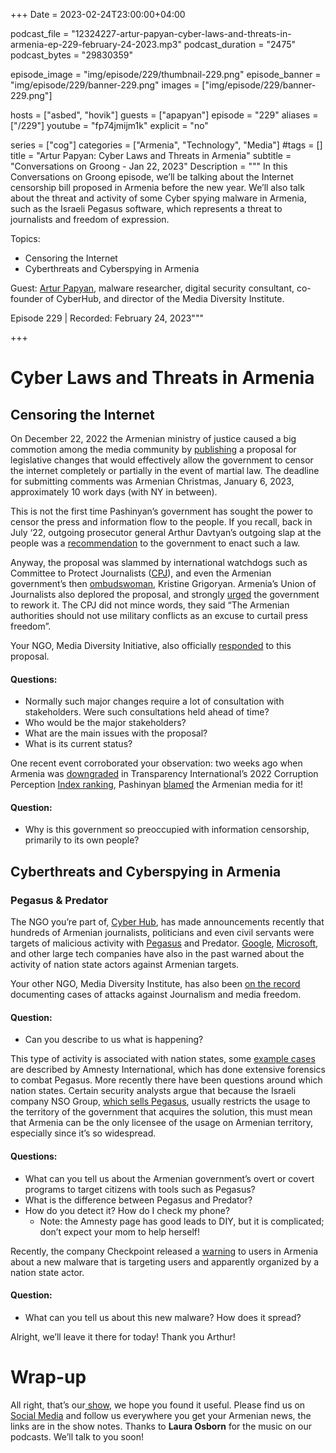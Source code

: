 +++
Date = 2023-02-24T23:00:00+04:00

podcast_file = "12324227-artur-papyan-cyber-laws-and-threats-in-armenia-ep-229-february-24-2023.mp3"
podcast_duration = "2475"
podcast_bytes = "29830359"

episode_image = "img/episode/229/thumbnail-229.png"
episode_banner = "img/episode/229/banner-229.png"
images = ["img/episode/229/banner-229.png"]

hosts = ["asbed", "hovik"]
guests = ["apapyan"]
episode = "229"
aliases = ["/229"]
youtube = "fp74jmijm1k"
explicit = "no"

series = ["cog"]
categories = ["Armenia", "Technology", "Media"]
#tags = []
title = "Artur Papyan: Cyber Laws and Threats in Armenia"
subtitle = "Conversations on Groong - Jan 22, 2023"
Description = """
In this Conversations on Groong episode, we’ll be talking about the Internet censorship bill proposed in Armenia before the new year. We’ll also talk about the threat and activity of some Cyber spying malware in Armenia, such as the Israeli Pegasus software, which represents a threat to journalists and freedom of expression.

Topics:
  - Censoring the Internet
  - Cyberthreats and Cyberspying in Armenia

Guest: [Artur Papyan](/guest/apapyan), malware researcher, digital security consultant, co-founder of CyberHub, and director of the Media Diversity Institute.

Episode 229 | Recorded: February 24, 2023"""

+++

# Cyber Laws and Threats in Armenia

## Censoring the Internet

On December 22, 2022 the Armenian ministry of justice caused a big commotion among the media community by [publishing](https://www.e-draft.am/projects/5186) a proposal for legislative changes that would effectively allow the government to censor the internet completely or partially in the event of martial law. The deadline for submitting comments was Armenian Christmas, January 6, 2023, approximately 10 work days (with NY in between). 

This is not the first time Pashinyan’s government has sought the power to censor the press and information flow to the people. If you recall, back in July ‘22, outgoing prosecutor general Arthur Davtyan’s outgoing slap at the people was a [recommendation](https://www.azatutyun.am/a/31930148.html) to the government to enact such a law.

Anyway, the proposal was slammed by international watchdogs such as Committee to Protect Journalists ([CPJ](https://cpj.org/2023/01/armenian-draft-legislation-would-give-government-sweeping-wartime-censorship-powers/)), and even the Armenian government’s then [ombudswoman](https://armenpress.am/eng/news/1100774.html), Kristine Grigoryan. Armenia’s Union of Journalists also deplored the proposal, and strongly [urged](https://168.am/2023/02/14/1833302.html) the government to rework it. The CPJ did not mince words, they said “The Armenian authorities should not use military conflicts as an excuse to curtail press freedom”. 

Your NGO, Media Diversity Initiative, also officially [responded](https://mdi.am/en/archives/1631) to this proposal.

#### Questions:

* Normally such major changes require a lot of consultation with stakeholders. Were such consultations held ahead of time?
* Who would be the major stakeholders?
* What are the main issues with the proposal?
* What is its current status?

One recent event corroborated your observation: two weeks ago when Armenia was [downgraded](https://www.azatutyun.am/a/32247683.html) in Transparency International’s 2022 Corruption Perception [Index ranking](https://www.transparency.org/en/cpi/2022), Pashinyan [blamed](https://www.azatutyun.am/a/32263757.html) the Armenian media for it!

#### Question:

* Why is this government so preoccupied with information censorship, primarily to its own people?


## Cyberthreats and Cyberspying in Armenia

### Pegasus & Predator

The NGO you’re part of, [Cyber Hub](https://cyberhub.am/en/), has made announcements recently that hundreds of Armenian journalists, politicians and even civil servants were targets of malicious activity with [Pegasus](https://www.nytimes.com/2022/01/28/magazine/nso-group-israel-spyware.html) and Predator. [Google](https://blog.google/threat-analysis-group/how-we-protect-users-0-day-attacks/), [Microsoft](https://www.microsoft.com/en-us/security/blog/2021/07/15/protecting-customers-from-a-private-sector-offensive-actor-using-0-day-exploits-and-devilstongue-malware/), and other large tech companies have also in the past warned about the activity of nation state actors against Armenian targets. 

Your other NGO, Media Diversity Institute, has also been [on the record](https://mdi.am/en/archives/1540) documenting cases of attacks against Journalism and media freedom.

#### Question:

* Can you describe to us what is happening?

This type of activity is associated with nation states, some [example cases](https://www.amnesty.org/en/latest/research/2021/07/forensic-methodology-report-how-to-catch-nso-groups-pegasus/) are described by Amnesty International, which has done extensive forensics to combat Pegasus. More recently there have been questions around which nation states. Certain security analysts argue that because the Israeli company NSO Group, [which sells Pegasus](https://www.nytimes.com/2022/11/12/us/politics/fbi-pegasus-spyware-phones-nso.html), usually restricts the usage to the territory of the government that acquires the solution, this must mean that Armenia can be the only licensee of the usage on Armenian territory, especially since it’s so widespread. 

#### Questions:

* What can you tell us about the Armenian government’s overt or covert programs to target citizens with tools such as Pegasus?
* What is the difference between Pegasus and Predator?
* How do you detect it? How do I check my phone?
    * Note: the Amnesty page has good leads to DIY, but it is complicated; don’t expect your mom to help herself!

Recently, the company Checkpoint released a [warning](https://research.checkpoint.com/2023/operation-silent-watch-desktop-surveillance-in-azerbaijan-and-armenia/) to users in Armenia about a new malware that is targeting users and apparently organized by a nation state actor.

#### Question:

* What can you tell us about this new malware? How does it spread?

Alright, we’ll leave it there for today! Thank you Arthur!

# Wrap-up

All right, that’s our[ show](https://podcasts.groong.org/), we hope you found it useful. Please find us on[ Social Media](https://linktr.ee/groong) and follow us everywhere you get your Armenian news, the links are in the show notes. Thanks to **Laura Osborn** for the music on our podcasts. We’ll talk to you soon!
